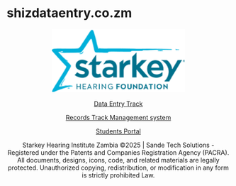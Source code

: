 # shizdataentry.co.zm
<meta name="google-site-verification" content="cVDq44cnVQRsOG3B786w2OGK2qN_zVDfFFhDKAb_ZBw" />
<p align="center">
  <img src="shi.png" alt="Logo" width="300">
</p>

<p align="center">
  <a href="shi.html">Data Entry Track</a>
</p>

<p align="center">
  <a href="shizrms.html">Records Track Management system</a>
</p>


<p align="center">
  <a href="shi.html">Students Portal</a>
</p>

<p align="center">
 Starkey Hearing Institute Zambia  ©2025 | Sande Tech Solutions
  - Registered under the Patents and Companies Registration Agency (PACRA).  
  All documents, designs, icons, code, and related materials are legally protected.  
  Unauthorized copying, redistribution, or modification in any form is strictly prohibited Law.
</p>
